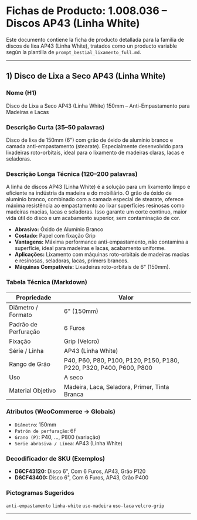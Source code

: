 
# Fichas de Producto: 1.008.036 – Discos AP43 (Linha White)

Este documento contiene la ficha de producto detallada para la familia de discos de lixa AP43 (Linha White), tratados como un producto variable según la plantilla de `prompt_bestial_lixamento_full.md`.

---

## 1) Disco de Lixa a Seco AP43 (Linha White)

### Nome (H1)
Disco de Lixa a Seco AP43 (Linha White) 150mm – Anti-Empastamento para Madeiras e Lacas

### Descrição Curta (35–50 palavras)
Disco de lixa de 150mm (6") com grão de óxido de alumínio branco e camada anti-empastamento (stearate). Especialmente desenvolvido para lixadeiras roto-orbitais, ideal para o lixamento de madeiras claras, lacas e seladoras.

### Descrição Longa Técnica (120–200 palavras)
A linha de discos AP43 (Linha White) é a solução para um lixamento limpo e eficiente na indústria da madeira e do mobiliário. O grão de óxido de alumínio branco, combinado com a camada especial de stearate, oferece máxima resistência ao empastamento ao lixar superfícies resinosas como madeiras macias, lacas e seladoras. Isso garante um corte contínuo, maior vida útil do disco e um acabamento superior, sem contaminação de cor.

- **Abrasivo:** Óxido de Alumínio Branco
- **Costado:** Papel com fixação Grip
- **Vantagens:** Máxima performance anti-empastamento, não contamina a superfície, ideal para madeiras e lacas, acabamento uniforme.
- **Aplicações:** Lixamento com máquinas roto-orbitais de madeiras macias e resinosas, seladoras, lacas, primers brancos.
- **Máquinas Compatíveis:** Lixadeiras roto-orbitais de 6" (150mm).

### Tabela Técnica (Markdown)
| Propriedade | Valor |
|---|---|
| Diâmetro / Formato | 6" (150mm) |
| Padrão de Perfuração | 6 Furos |
| Fixação | Grip (Velcro) |
| Série / Linha | AP43 (Linha White) |
| Rango de Grão | P40, P60, P80, P100, P120, P150, P180, P220, P320, P400, P600, P800 |
| Uso | A seco |
| Material Objetivo | Madeira, Laca, Seladora, Primer, Tinta Branca |

### Atributos (WooCommerce → Globais)
- `Diâmetro`: 150mm
- `Patrón de perfuração`: 6F
- `Grano (P)`: P40, ..., P800 (variação)
- `Serie abrasiva / Línea`: AP43 (Linha White)

### Decodificador de SKU (Exemplos)
- **D6CF43120:** Disco 6", Com 6 Furos, AP43, Grão P120
- **D6CF43400:** Disco 6", Com 6 Furos, AP43, Grão P400

### Pictogramas Sugeridos
`anti-empastamento` `linha-white` `uso-madeira` `uso-laca` `velcro-grip`

---
